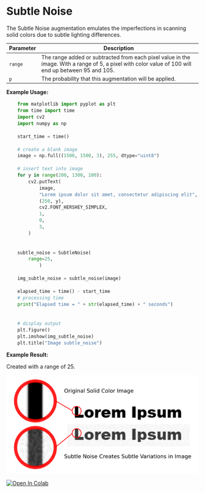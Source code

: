 # Subtle Noise

The Subtle Noise augmentation emulates the imperfections in scanning solid colors due to subtle lighting differences.


| Parameter | Description                                                                                                                                          |
|-----------|------------------------------------------------------------------------------------------------------------------------------------------------------|
| `range`   | The range added or subtracted from each pixel value in the image. With a range of 5, a pixel with color value of 100 will end up between 95 and 105. |
| `p`       | The probability that this augmentation will be applied.                                                                                              |


**Example Usage:**
```python
    from matplotlib import pyplot as plt
    from time import time
    import cv2
    import numpy as np

    start_time = time()

    # create a blank image
    image = np.full((1500, 1500, 3), 255, dtype="uint8")

    # insert text into image
    for y in range(200, 1300, 100):
        cv2.putText(
            image,
            "Lorem ipsum dolor sit amet, consectetur adipiscing elit",
            (250, y),
            cv2.FONT_HERSHEY_SIMPLEX,
            1,
            0,
            3,
        )


    subtle_noise = SubtleNoise(
        range=25,
            )

    img_subtle_noise = subtle_noise(image)

    elapsed_time = time() - start_time
    # processing time
    print("Elapsed time = " + str(elapsed_time) + " seconds")


    # display output
    plt.figure()
    plt.imshow(img_subtle_noise)
    plt.title("Image subtle_noise")
```


**Example Result:**

Created with a range of 25.

![Subtle Noise](../../images/Augmentations/SubtleNoiseExample.png)

[![Open In Colab](https://colab.research.google.com/assets/colab-badge.svg)](https://colab.research.google.com/drive/1mod73_cQ5qlmJm3ppHLimpQntQUmMPIZ?usp=sharing)
